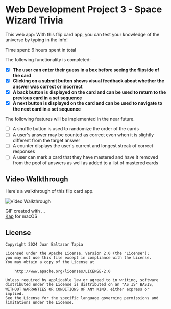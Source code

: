 # Web Development Project 3 - Space Wizard Trivia

This web app: With this flip card app, you can test your knowledge of the universe by typing in the info!

Time spent: 6 hours spent in total

The following functionality is completed:

- [X] **The user can enter their guess in a box before seeing the flipside of the card**
- [X] **Clicking on a submit button shows visual feedback about whether the answer was correct or incorrect**
- [X] **A back button is displayed on the card and can be used to return to the previous card in a set sequence**
- [X] **A next button is displayed on the card and can be used to navigate to the next card in a set sequence**

The following features will be implemented in the near future.

- [ ] A shuffle button is used to randomize the order of the cards
- [ ] A user's answer may be counted as correct even when it is slightly different from the target answer
- [ ] A counter displays the user's current and longest streak of correct responses
- [ ] A user can mark a card that they have mastered and have it removed from the pool of answers as well as added to a list of mastered cards

## Video Walkthrough

Here's a walkthrough of this flip card app.

<img src='https://media.giphy.com/media/v1.Y2lkPTc5MGI3NjExN3BtNDEyeXFqenMwYnM3MTkzN2F1dzhrc3Bhemx0dGNsa2ZiMG0xNSZlcD12MV9pbnRlcm5hbF9naWZfYnlfaWQmY3Q9Zw/YIeWqrym0NLsbjMgiU/giphy.gif' title='Video Walkthrough' width='' alt='Video Walkthrough' />

GIF created with ...  
[Kap](https://getkap.co/) for macOS

## License

    Copyright 2024 Juan Baltazar Tapia

    Licensed under the Apache License, Version 2.0 (the "License");
    you may not use this file except in compliance with the License.
    You may obtain a copy of the License at

        http://www.apache.org/licenses/LICENSE-2.0

    Unless required by applicable law or agreed to in writing, software
    distributed under the License is distributed on an "AS IS" BASIS,
    WITHOUT WARRANTIES OR CONDITIONS OF ANY KIND, either express or implied.
    See the License for the specific language governing permissions and
    limitations under the License.
